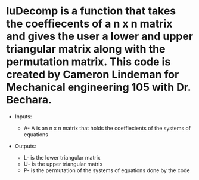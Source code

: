 # luDecomp is a function that takes the coeffiecents of a n x n matrix and gives the user a lower and upper triangular matrix along with the permutation matrix. This code is created by Cameron Lindeman for Mechanical engineering 105 with Dr. Bechara.
* Inputs:
  * A- A is an n x n matrix that holds the coeffiecients of the systems of equations
  
* Outputs:
  * L-  is the lower triangular matrix
  * U-  is the upper triangular matrix
  * P-  is the permutation of the systems of equations done by the code
